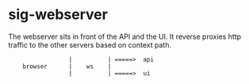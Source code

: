 # sig-webserver

The webserver sits in front of the API and the UI. It reverse proxies http traffic to the other servers based on context path.

```
                 |          | =====>  api 
    browser      |    ws    |
                 |          | =====>  ui

```


